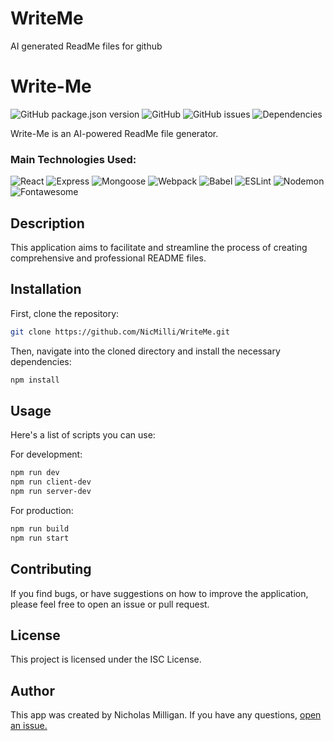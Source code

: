 # WriteMe
AI generated ReadMe files for github
# Write-Me

![GitHub package.json version](https://img.shields.io/github/package-json/v/NicMilli/WriteMe)
![GitHub](https://img.shields.io/github/license/NicMilli/WriteMe)
![GitHub issues](https://img.shields.io/github/issues/NicMilli/WriteMe)
![Dependencies](https://img.shields.io/librariesio/release/npm/axios)

Write-Me is an AI-powered ReadMe file generator.

### Main Technologies Used:

![React](https://img.shields.io/badge/-React-%23282C34?logo=react)
![Express](https://img.shields.io/badge/-Express.js-%23404d59)
![Mongoose](https://img.shields.io/badge/-Mongoose-%23800)
![Webpack](https://img.shields.io/badge/-Webpack-%232C3A42?logo=webpack)
![Babel](https://img.shields.io/badge/-Babel-%23F9DC3E?logo=babel)
![ESLint](https://img.shields.io/badge/-ESLint-%234B32C3?logo=eslint)
![Nodemon](https://img.shields.io/badge/-Nodemon-%2376D04B?logo=nodemon)
![Fontawesome](https://img.shields.io/badge/-Font_Awesome-%23529B9B?logo=font-awesome)

## Description

This application aims to facilitate and streamline the process of creating comprehensive and professional README files.

## Installation

First, clone the repository:

```bash
git clone https://github.com/NicMilli/WriteMe.git
```

Then, navigate into the cloned directory and install the necessary dependencies:

```bash
npm install
```

## Usage

Here's a list of scripts you can use:

For development:

```bash
npm run dev
npm run client-dev
npm run server-dev
```

For production:

```bash
npm run build
npm run start
```

## Contributing

If you find bugs, or have suggestions on how to improve the application, please feel free to open an issue or pull request.

## License

This project is licensed under the ISC License.

## Author

This app was created by Nicholas Milligan. If you have any questions, [open an issue.](https://github.com/NicMilli/WriteMe/issues)
